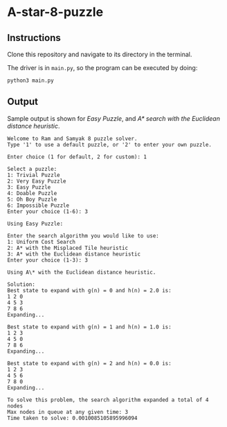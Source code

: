 # A-star-8-puzzle

## Instructions

Clone this repository and navigate to its directory in the terminal.

The driver is in `main.py`, so the program can be executed by doing:

```
python3 main.py
```

## Output

Sample output is shown for _Easy Puzzle_, and _A\* search with the Euclidean distance heuristic_.

```
Welcome to Ram and Samyak 8 puzzle solver.
Type '1' to use a default puzzle, or '2' to enter your own puzzle.

Enter choice (1 for default, 2 for custom): 1

Select a puzzle:
1: Trivial Puzzle
2: Very Easy Puzzle
3: Easy Puzzle
4: Doable Puzzle
5: Oh Boy Puzzle
6: Impossible Puzzle
Enter your choice (1-6): 3

Using Easy Puzzle:

Enter the search algorithm you would like to use:
1: Uniform Cost Search
2: A* with the Misplaced Tile heuristic
3: A* with the Euclidean distance heuristic
Enter your choice (1-3): 3

Using A\* with the Euclidean distance heuristic.

Solution:
Best state to expand with g(n) = 0 and h(n) = 2.0 is:
1 2 0
4 5 3
7 8 6
Expanding...

Best state to expand with g(n) = 1 and h(n) = 1.0 is:
1 2 3
4 5 0
7 8 6
Expanding...

Best state to expand with g(n) = 2 and h(n) = 0.0 is:
1 2 3
4 5 6
7 8 0
Expanding...

To solve this problem, the search algorithm expanded a total of 4 nodes
Max nodes in queue at any given time: 3
Time taken to solve: 0.0010085105895996094
```
